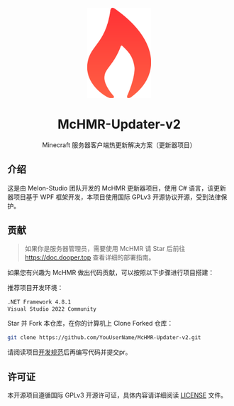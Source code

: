 <p align="center"><img width="144px" src="./logo.svg" /></p>
<h1 align="center">McHMR-Updater-v2</h1>
<p align="center">Minecraft 服务器客户端热更新解决方案（更新器项目）</p>

## 介绍

这是由 Melon-Studio 团队开发的 McHMR 更新器项目，使用 C# 语言，该更新器项目基于 WPF 框架开发，本项目使用国际 GPLv3 开源协议开源，受到法律保护。

## 贡献

> 如果你是服务器管理员，需要使用 McHMR 请 Star 后前往 https://doc.dooper.top 查看详细的部署指南。

如果您有兴趣为 McHMR 做出代码贡献，可以按照以下步骤进行项目搭建：

推荐项目开发环境：

```none
.NET Framework 4.8.1
Visual Studio 2022 Community
```

Star 并 Fork 本仓库，在你的计算机上 Clone Forked 仓库：

```sh
git clone https://github.com/YouUserName/McHMR-Updater-v2.git
```

请阅读项目[开发规范](https://doc.dooper.top/)后再编写代码并提交pr。

## 许可证

本开源项目遵循国际 GPLv3 开源许可证，具体内容请详细阅读 [LICENSE](./LICENSE) 文件。